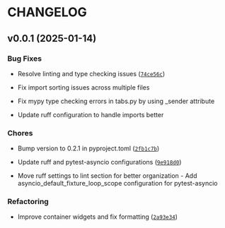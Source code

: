 # CHANGELOG


## v0.0.1 (2025-01-14)

### Bug Fixes

- Resolve linting and type checking issues
  ([`74ce56c`](https://github.com/felipepimentel/pepperpy-console/commit/74ce56c4be4be3b0e489474cd951161f90cc8325))

- Fix import sorting issues across multiple files

- Fix mypy type checking errors in tabs.py by using _sender attribute

- Update ruff configuration to handle imports better

### Chores

- Bump version to 0.2.1 in pyproject.toml
  ([`2fb1c7b`](https://github.com/felipepimentel/pepperpy-console/commit/2fb1c7b537c20a4a61cbad34b322797969502b7e))

- Update ruff and pytest-asyncio configurations
  ([`9e918d0`](https://github.com/felipepimentel/pepperpy-console/commit/9e918d03c173cebb42790909c460e32f14f0630a))

- Move ruff settings to lint section for better organization - Add
  asyncio_default_fixture_loop_scope configuration for pytest-asyncio

### Refactoring

- Improve container widgets and fix formatting
  ([`2a93e34`](https://github.com/felipepimentel/pepperpy-console/commit/2a93e34b8f5eed3981be91b423cba9d0be2106be))
